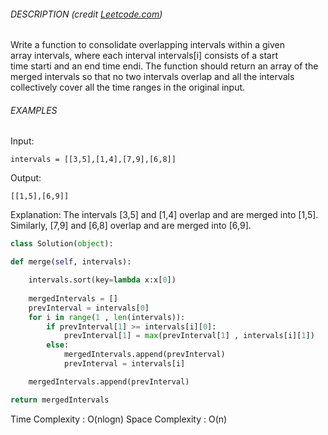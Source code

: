 
###### DESCRIPTION (credit [Leetcode.com](https://leetcode.com/problems/merge-intervals/))

Write a function to consolidate overlapping intervals within a given array intervals, where each interval intervals[i] consists of a start time starti and an end time endi. The function should return an array of the merged intervals so that no two intervals overlap and all the intervals collectively cover all the time ranges in the original input.

###### EXAMPLES

Input:

`intervals = [[3,5],[1,4],[7,9],[6,8]]`

Output:

`[[1,5],[6,9]]`

Explanation: The intervals [3,5] and [1,4] overlap and are merged into [1,5]. Similarly, [7,9] and [6,8] overlap and are merged into [6,9].


```python
class Solution(object):

def merge(self, intervals):

	intervals.sort(key=lambda x:x[0])
	
	mergedIntervals = []
	prevInterval = intervals[0]
	for i in range(1 , len(intervals)):
		if prevInterval[1] >= intervals[i][0]:
			prevInterval[1] = max(prevInterval[1] , intervals[i][1])
		else:
			mergedIntervals.append(prevInterval)
			prevInterval = intervals[i]

	mergedIntervals.append(prevInterval)

return mergedIntervals
```


Time Complexity : O(nlogn)
Space Complexity : O(n)



